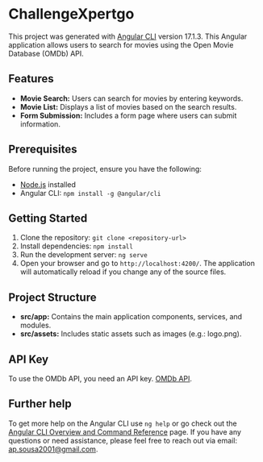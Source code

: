 # ChallengeXpertgo

This project was generated with [Angular CLI](https://github.com/angular/angular-cli) version 17.1.3.
This Angular application allows users to search for movies using the Open Movie Database (OMDb) API.

## Features

- **Movie Search:** Users can search for movies by entering keywords.
- **Movie List:** Displays a list of movies based on the search results.
- **Form Submission:** Includes a form page where users can submit information.

## Prerequisites

Before running the project, ensure you have the following:

- [Node.js](https://nodejs.org/) installed
- Angular CLI: `npm install -g @angular/cli`

## Getting Started

1. Clone the repository: `git clone <repository-url>`
2. Install dependencies: `npm install`
3. Run the development server: `ng serve`
4. Open your browser and go to `http://localhost:4200/`. The application will automatically reload if you change any of the source files.

## Project Structure

- **src/app:** Contains the main application components, services, and modules.
- **src/assets:** Includes static assets such as images (e.g.: logo.png).

## API Key

To use the OMDb API, you need an API key. [OMDb API](https://www.omdbapi.com/).

## Further help

To get more help on the Angular CLI use `ng help` or go check out the [Angular CLI Overview and Command Reference](https://angular.io/cli) page.
If you have any questions or need assistance, please feel free to reach out via email: ap.sousa2001@gmail.com.

